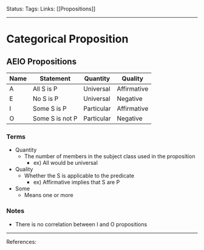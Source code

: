 Status:
Tags:
Links: [[Propositions]]
___
# Categorical Proposition
## AEIO Propositions
| Name | Statement       | Quantity   | Quality     |
| ---- | --------------- | ---------- | ----------- |
| A    | All S is P      | Universal  | Affirmative |
| E    | No S is P       | Universal  | Negative    |
| I    | Some S is P     | Particular | Affirmative |
| O    | Some S is not P | Particular | Negative    |
### Terms
- Quantity
	- The number of members in the subject class used in the proposition
		- ex) All would be universal
- Quality
	- Whether the S is applicable to the predicate
		- ex) Affirmative implies that S are P
- Some
	- Means one or more
### Notes
- There is no correlation between I and O propositions
___
References: